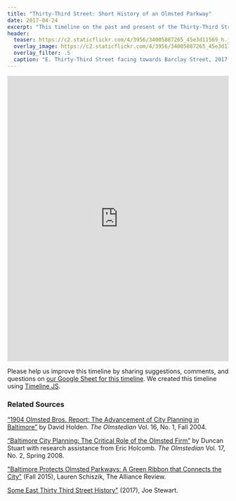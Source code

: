 ```yaml
---
title: "Thirty-Third Street: Short History of an Olmsted Parkway"
date: 2017-04-24
excerpt: "This timeline on the past and present of the Thirty-Third Street boulevard is based on research and writing by Lauren Schiszik, Duncan Stuart, and Joe Stewart and was created by Eli Pousson in April 2017."
header:
  teaser: https://c2.staticflickr.com/4/3956/34005887265_45e3d11569_h.jpg
  overlay_image: https://c2.staticflickr.com/4/3956/34005887265_45e3d11569_h.jpg
  overlay_filter: .5
  caption: "E. Thirty-Third Street facing towards Barclay Street, 2017 April 11. Photo by Eli Pousson. Courtesy [Baltimore Heritage/Flickr](https://www.flickr.com/photos/baltimoreheritage/34005887265/) ([CC 0](https://creativecommons.org/publicdomain/zero/1.0/))"
---
```


<div class="full">
<iframe src='https://cdn.knightlab.com/libs/timeline3/latest/embed/index.html?source=1bU4Poozbw4ZyGWhK2KUEitUCykJT6v2BY78uZnHGuB4&font=Default&lang=en&hash_bookmark=true&initial_zoom=2&height=650' width='100%' height='650' webkitallowfullscreen mozallowfullscreen allowfullscreen frameborder='0'></iframe>
</div>

Please help us improve this timeline by sharing suggestions, comments, and questions on [our Google Sheet for this timeline](https://docs.google.com/spreadsheets/d/1bU4Poozbw4ZyGWhK2KUEitUCykJT6v2BY78uZnHGuB4/edit?usp=sharing). We created this timeline using [Timeline JS](http://timeline.knightlab.com/).

### Related Sources

[“1904 Olmsted Bros. Report: The Advancement of City Planning in Baltimore”](http://www.olmstedmaryland.org/wp-content/uploads/2012/07/FMOPL_1904Plan.pdf) by David Holden. *The Olmstedian* Vol. 16, No. 1, Fall 2004.

[“Baltimore City Planning: The Critical Role of the Olmsted Firm”](http://www.olmstedmaryland.org/wp-content/uploads/2012/07/FMOPL_CityPlanning.pdf) by Duncan Stuart with research assistance from Eric Holcomb. *The Olmstedian* Vol. 17, No. 2, Spring 2008.

["Baltimore Protects Olmsted Parkways: A Green Ribbon that Connects the City"](https://www.z2systems.com/neon/resource/napc/files/TheAllianceReview_Fall2015_Final.pdf) (Fall 2015), Lauren Schiszik, The Alliance Review.

[Some East Thirty Third Street History"](https://drive.google.com/open?id=0ByRNPnSQ-I35Z3hnWk1HVXlIOXM) (2017), Joe Stewart.
